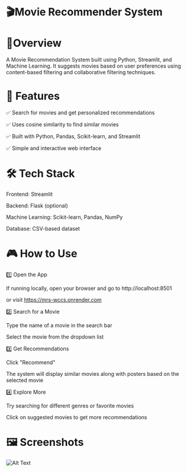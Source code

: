# 🎬Movie Recommender System
# 📌Overview
A Movie Recommendation System built using Python, Streamlit, and Machine Learning. It suggests movies based on user preferences using content-based filtering and collaborative filtering techniques.
# 🚀 Features
✅ Search for movies and get personalized recommendations

✅ Uses cosine similarity to find similar movies

✅ Built with Python, Pandas, Scikit-learn, and Streamlit

✅ Simple and interactive web interface
# 🛠 Tech Stack
Frontend: Streamlit

Backend: Flask (optional)

Machine Learning: Scikit-learn, Pandas, NumPy

Database: CSV-based dataset
# 🎮 How to Use 
1️⃣ Open the App

If running locally, open your browser and go to http://localhost:8501

or visit https://mrs-wccs.onrender.com

2️⃣ Search for a Movie

Type the name of a movie in the search bar

Select the movie from the dropdown list

3️⃣ Get Recommendations

Click "Recommend"

The system will display similar movies along with posters based on the selected movie

4️⃣ Explore More

Try searching for different genres or favorite movies

Click on suggested movies to get more recommendations
# 🖼 Screenshots
![Alt Text]()

